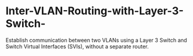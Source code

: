 # Inter-VLAN-Routing-with-Layer-3-Switch-
Establish communication between two VLANs using a Layer 3 Switch and Switch Virtual Interfaces (SVIs), without a separate router.
